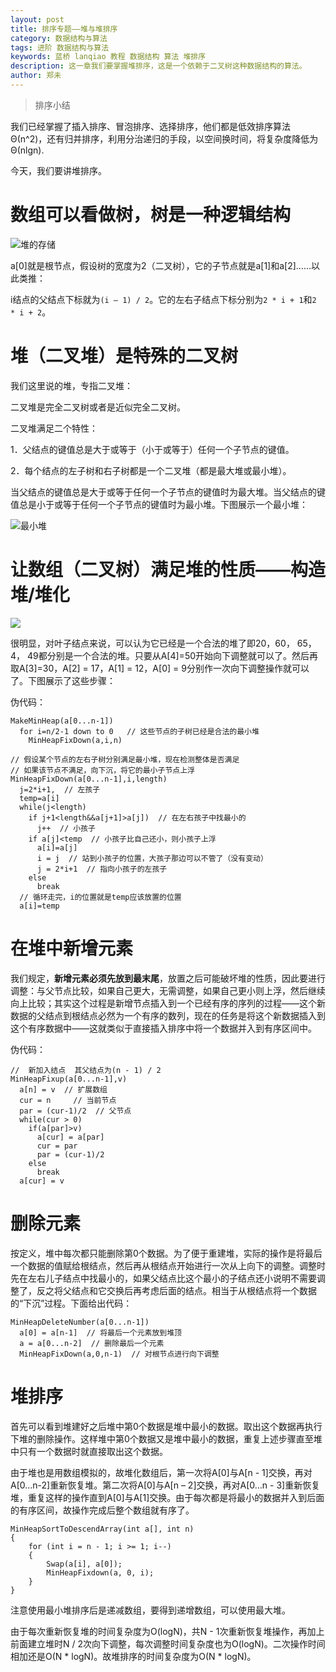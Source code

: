 ```yaml
---
layout: post
title: 排序专题——堆与堆排序
category: 数据结构与算法
tags: 进阶 数据结构与算法
keywords: 蓝桥 lanqiao 教程 数据结构 算法 堆排序
description: 这一章我们要掌握堆排序，这是一个依赖于二叉树这种数据结构的算法。
author: 郑未
---
```


> 排序小结

我们已经掌握了插入排序、冒泡排序、选择排序，他们都是低效排序算法Θ(n^2)，还有归并排序，利用分治递归的手段，以空间换时间，将复杂度降低为Θ(nlgn).

今天，我们要讲堆排序。


# 数组可以看做树，树是一种逻辑结构

![堆的存储](http://lemon.lanqiao.org:8082/teaching/img/algorithm/heap-1.gif)

a[0]就是根节点，假设树的宽度为2（二叉树），它的子节点就是a[1]和a[2]……以此类推：

i结点的父结点下标就为`(i – 1) / 2`。它的左右子结点下标分别为`2 * i + 1`和`2 * i + 2`。

# 堆（二叉堆）是特殊的二叉树

我们这里说的堆，专指二叉堆：

二叉堆是完全二叉树或者是近似完全二叉树。

二叉堆满足二个特性：

1．父结点的键值总是大于或等于（小于或等于）任何一个子节点的键值。

2．每个结点的左子树和右子树都是一个二叉堆（都是最大堆或最小堆）。

当父结点的键值总是大于或等于任何一个子节点的键值时为最大堆。当父结点的键值总是小于或等于任何一个子节点的键值时为最小堆。下图展示一个最小堆：

![最小堆](http://lemon.lanqiao.org:8082/teaching/img/algorithm/heap-2.gif)

# 让数组（二叉树）满足堆的性质——构造堆/堆化

![](http://lemon.lanqiao.org:8082/teaching/img/algorithm/heap-3.gif)

很明显，对叶子结点来说，可以认为它已经是一个合法的堆了即20，60， 65， 4， 49都分别是一个合法的堆。只要从A[4]=50开始向下调整就可以了。然后再取A[3]=30，A[2] = 17，A[1] = 12，A[0] = 9分别作一次向下调整操作就可以了。下图展示了这些步骤：

伪代码：

    MakeMinHeap(a[0...n-1])
      for i=n/2-1 down to 0   // 这些节点的子树已经是合法的最小堆
        MinHeapFixDown(a,i,n)
    
    // 假设某个节点的左右子树分别满足最小堆，现在检测整体是否满足
    // 如果该节点不满足，向下沉，将它的最小子节点上浮
    MinHeapFixDown(a[0...n-1],i,length)
      j=2*i+1,  // 左孩子
      temp=a[i]
      while(j<length)
        if j+1<length&&a[j+1]>a[j])  // 在左右孩子中找最小的  
          j++  // 小孩子
        if a[j]<temp  // 小孩子比自己还小，则小孩子上浮
          a[i]=a[j]
          i = j  // 站到小孩子的位置，大孩子那边可以不管了（没有变动）
          j = 2*i+1  // 指向小孩子的左孩子
        else
          break
      // 循环走完，i的位置就是temp应该放置的位置    
      a[i]=temp  

# 在堆中新增元素

我们规定，**新增元素必须先放到最末尾**，放置之后可能破坏堆的性质，因此要进行调整：与父节点比较，如果自己更大，无需调整，如果自己更小则上浮，然后继续向上比较；其实这个过程是新增节点插入到一个已经有序的序列的过程——这个新数据的父结点到根结点必然为一个有序的数列，现在的任务是将这个新数据插入到这个有序数据中——这就类似于直接插入排序中将一个数据并入到有序区间中。

伪代码：

    //  新加入结点  其父结点为(n - 1) / 2  
    MinHeapFixup(a[0...n-1],v)  
      a[n] = v  // 扩展数组
      cur = n     // 当前节点
      par = (cur-1)/2  // 父节点
      while(cur > 0)
        if(a[par]>v)
          a[cur] = a[par]
          cur = par
          par = (cur-1)/2
        else
          break
      a[cur] = v

# 删除元素

按定义，堆中每次都只能删除第0个数据。为了便于重建堆，实际的操作是将最后一个数据的值赋给根结点，然后再从根结点开始进行一次从上向下的调整。调整时先在左右儿子结点中找最小的，如果父结点比这个最小的子结点还小说明不需要调整了，反之将父结点和它交换后再考虑后面的结点。相当于从根结点将一个数据的“下沉”过程。下面给出代码：

    MinHeapDeleteNumber(a[0...n-1])
      a[0] = a[n-1]  // 将最后一个元素放到堆顶
      a = a[0...n-2]  // 删除最后一个元素
      MinHeapFixDown(a,0,n-1)  // 对根节点进行向下调整

# 堆排序

首先可以看到堆建好之后堆中第0个数据是堆中最小的数据。取出这个数据再执行下堆的删除操作。这样堆中第0个数据又是堆中最小的数据，重复上述步骤直至堆中只有一个数据时就直接取出这个数据。

由于堆也是用数组模拟的，故堆化数组后，第一次将A[0]与A[n - 1]交换，再对A[0…n-2]重新恢复堆。第二次将A[0]与A[n – 2]交换，再对A[0…n - 3]重新恢复堆，重复这样的操作直到A[0]与A[1]交换。由于每次都是将最小的数据并入到后面的有序区间，故操作完成后整个数组就有序了。

    MinHeapSortToDescendArray(int a[], int n)  
    {  
        for (int i = n - 1; i >= 1; i--)  
        {  
            Swap(a[i], a[0]);  
            MinHeapFixdown(a, 0, i);  
        }  
    }  

注意使用最小堆排序后是递减数组，要得到递增数组，可以使用最大堆。

由于每次重新恢复堆的时间复杂度为O(logN)，共N - 1次重新恢复堆操作，再加上前面建立堆时N / 2次向下调整，每次调整时间复杂度也为O(logN)。二次操作时间相加还是O(N * logN)。故堆排序的时间复杂度为O(N * logN)。
